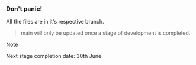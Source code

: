 ### Don't panic!

All the files are in it's respective branch.
> main will only be updated once a stage of development is completed.

> [!NOTE]
> Next stage completion date: 30th June
